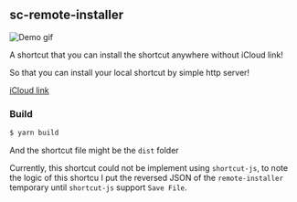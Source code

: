 ## sc-remote-installer

![Demo gif](https://media.giphy.com/media/jReftFvqjI7z8uNQGG/giphy.gif)

A shortcut that you can install the shortcut anywhere without iCloud link!

So that you can install your local shortcut by simple http server!

[iCloud link](https://www.icloud.com/shortcuts/5ae81f12dfb0480db10946cfb019bfe8)

### Build

```sh
$ yarn build
```
And the shortcut file might be the `dist` folder


Currently, this shortcut could not be implement using `shortcut-js`, to note the logic of this shortcu I put the reversed JSON of the `remote-installer` temporary until `shortcut-js` support `Save File`.
